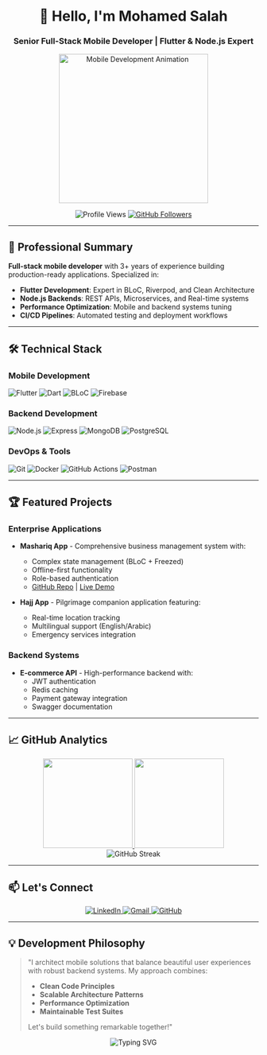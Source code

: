 <h1 align="center">👋 Hello, I'm Mohamed Salah</h1>
<h3 align="center">Senior Full-Stack Mobile Developer | Flutter & Node.js Expert</h3>

<p align="center">
  <img src="https://media.giphy.com/media/QNFhOolVeCzPQ2Mx85/giphy.gif" width="300" alt="Mobile Development Animation" />
</p>

<div align="center">
  <img src="https://komarev.com/ghpvc/?username=1m0hamedsalah&label=Profile%20views&color=0e75b6&style=flat" alt="Profile Views" />
  <a href="https://github.com/1m0hamedsalah?tab=followers">
    <img src="https://img.shields.io/github/followers/1m0hamedsalah?label=Follow&style=social" alt="GitHub Followers">
  </a>
</div>

---

## 🚀 Professional Summary

**Full-stack mobile developer** with 3+ years of experience building production-ready applications. Specialized in:

- **Flutter Development**: Expert in BLoC, Riverpod, and Clean Architecture
- **Node.js Backends**: REST APIs, Microservices, and Real-time systems
- **Performance Optimization**: Mobile and backend systems tuning
- **CI/CD Pipelines**: Automated testing and deployment workflows

---

## 🛠 Technical Stack

### Mobile Development
<p>
  <img src="https://img.shields.io/badge/Flutter-02569B?style=for-the-badge&logo=flutter&logoColor=white" alt="Flutter" />
  <img src="https://img.shields.io/badge/Dart-0175C2?style=for-the-badge&logo=dart&logoColor=white" alt="Dart" />
  <img src="https://img.shields.io/badge/BLoC-5C469C?style=for-the-badge&logo=bloc&logoColor=white" alt="BLoC" />
  <img src="https://img.shields.io/badge/Firebase-FFCA28?style=for-the-badge&logo=firebase&logoColor=black" alt="Firebase" />
</p>

### Backend Development
<p>
  <img src="https://img.shields.io/badge/Node.js-339933?style=for-the-badge&logo=nodedotjs&logoColor=white" alt="Node.js" />
  <img src="https://img.shields.io/badge/Express.js-000000?style=for-the-badge&logo=express&logoColor=white" alt="Express" />
  <img src="https://img.shields.io/badge/MongoDB-47A248?style=for-the-badge&logo=mongodb&logoColor=white" alt="MongoDB" />
  <img src="https://img.shields.io/badge/PostgreSQL-316192?style=for-the-badge&logo=postgresql&logoColor=white" alt="PostgreSQL" />
</p>

### DevOps & Tools
<p>
  <img src="https://img.shields.io/badge/Git-F05032?style=for-the-badge&logo=git&logoColor=white" alt="Git" />
  <img src="https://img.shields.io/badge/Docker-2496ED?style=for-the-badge&logo=docker&logoColor=white" alt="Docker" />
  <img src="https://img.shields.io/badge/GitHub_Actions-2088FF?style=for-the-badge&logo=github-actions&logoColor=white" alt="GitHub Actions" />
  <img src="https://img.shields.io/badge/Postman-FF6C37?style=for-the-badge&logo=Postman&logoColor=white" alt="Postman" />
</p>

---

## 🏆 Featured Projects

### Enterprise Applications
- **Mashariq App** - Comprehensive business management system with:
  - Complex state management (BLoC + Freezed)
  - Offline-first functionality
  - Role-based authentication
  - [GitHub Repo](#) | [Live Demo](#)

- **Hajj App** - Pilgrimage companion application featuring:
  - Real-time location tracking
  - Multilingual support (English/Arabic)
  - Emergency services integration

### Backend Systems
- **E-commerce API** - High-performance backend with:
  - JWT authentication
  - Redis caching
  - Payment gateway integration
  - Swagger documentation

---

## 📈 GitHub Analytics

<div align="center">
  <a href="https://github.com/1m0hamedsalah">
    <img height="180em" src="https://github-readme-stats.vercel.app/api?username=1m0hamedsalah&show_icons=true&theme=radical&include_all_commits=true&count_private=true"/>
    <img height="180em" src="https://github-readme-stats.vercel.app/api/top-langs/?username=1m0hamedsalah&layout=compact&langs_count=8&theme=radical"/>
  </a>
</div>

<div align="center">
  <img src="https://github-readme-streak-stats.herokuapp.com/?user=1m0hamedsalah&theme=radical" alt="GitHub Streak" />
</div>

---

## 📫 Let's Connect

<p align="center">
  <a href="https://www.linkedin.com/in/mohamed-salah-9804a2247/" target="_blank">
    <img src="https://img.shields.io/badge/LinkedIn-0077B5?style=for-the-badge&logo=linkedin&logoColor=white" alt="LinkedIn" />
  </a>
  <a href="mailto:mohamedsalah.xv80@gmail.com">
    <img src="https://img.shields.io/badge/Gmail-D14836?style=for-the-badge&logo=gmail&logoColor=white" alt="Gmail" />
  </a>
  <a href="https://github.com/1m0hamedsalah">
    <img src="https://img.shields.io/badge/GitHub-100000?style=for-the-badge&logo=github&logoColor=white" alt="GitHub" />
  </a>
</p>

---

## 💡 Development Philosophy

> "I architect mobile solutions that balance beautiful user experiences with robust backend systems. My approach combines:
> - **Clean Code Principles**
> - **Scalable Architecture Patterns**
> - **Performance Optimization**
> - **Maintainable Test Suites**
> 
> Let's build something remarkable together!"

<div align="center">
  <img src="https://readme-typing-svg.herokuapp.com?font=Fira+Code&size=18&pause=1000&color=22F718&center=true&width=500&lines=From+Concept+to+Production-Ready+Apps;Flutter+%2B+Node.js+Specialist;Clean+Code+%7C+Solid+Architecture;Let's+Collaborate+on+Your+Next+Project+🚀" alt="Typing SVG" />
</div>
